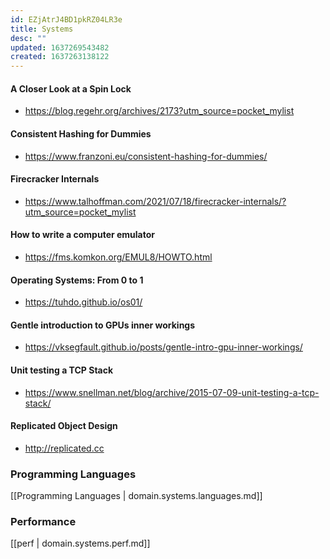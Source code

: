 ```yaml
---
id: EZjAtrJ4BD1pkRZ04LR3e
title: Systems
desc: ""
updated: 1637269543482
created: 1637263138122
---
```


#### A Closer Look at a Spin Lock

- https://blog.regehr.org/archives/2173?utm_source=pocket_mylist

#### Consistent Hashing for Dummies

- https://www.franzoni.eu/consistent-hashing-for-dummies/

#### Firecracker Internals

- https://www.talhoffman.com/2021/07/18/firecracker-internals/?utm_source=pocket_mylist

#### How to write a computer emulator

- https://fms.komkon.org/EMUL8/HOWTO.html

#### Operating Systems: From 0 to 1

- https://tuhdo.github.io/os01/

#### Gentle introduction to GPUs inner workings

- https://vksegfault.github.io/posts/gentle-intro-gpu-inner-workings/

#### Unit testing a TCP Stack

- https://www.snellman.net/blog/archive/2015-07-09-unit-testing-a-tcp-stack/

#### Replicated Object Design

- http://replicated.cc

### Programming Languages

[[Programming Languages | domain.systems.languages.md]]

### Performance

[[perf | domain.systems.perf.md]]
